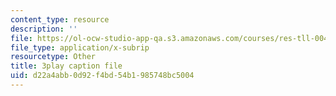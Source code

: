```yaml
---
content_type: resource
description: ''
file: https://ol-ocw-studio-app-qa.s3.amazonaws.com/courses/res-tll-004-stem-concept-videos-fall-2013/d22a4abb0d92f4bd54b1985748bc5004_6HtVKlFNb2A.srt
file_type: application/x-subrip
resourcetype: Other
title: 3play caption file
uid: d22a4abb-0d92-f4bd-54b1-985748bc5004
---
```


